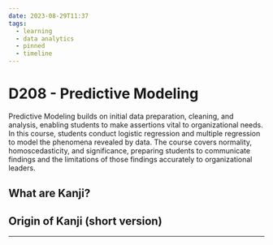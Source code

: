 ```yaml
---
date: 2023-08-29T11:37
tags:
  - learning
  - data analytics
  - pinned
  - timeline
---
```


# D208 - Predictive Modeling

Predictive Modeling builds on initial data preparation, cleaning, and analysis, enabling students to make assertions vital to organizational needs. In this course, students conduct logistic regression and multiple regression to model the phenomena revealed by data. 
The course covers normality, homoscedasticity, and significance, preparing students to communicate findings and the limitations of those findings accurately to organizational leaders.

## What are Kanji?



## Origin of Kanji (short version)



<hr />
